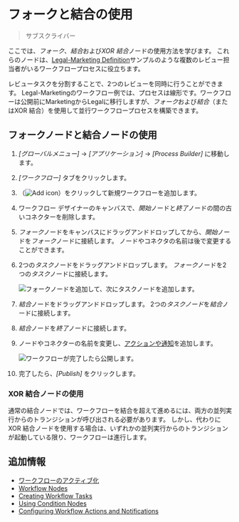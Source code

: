 # フォークと結合の使用

> サブスクライバー

ここでは、*フォーク*、*結合*および*XOR 結合*ノードの使用方法を学びます。 これらのノードは、[Legal-Marketing Definition](https://github.com/liferay/liferay-portal/blob/[$LIFERAY_LEARN_PORTAL_GIT_TAG$]/modules/apps/portal-workflow/portal-workflow-kaleo-runtime-impl/src/main/resources/META-INF/definitions/legal-marketing-definition.xml)サンプルのような複数のレビュー担当者がいるワークフロープロセスに役立ちます。

レビュータスクを分割することで、2つのレビューを同時に行うことができます。 Legal-Marketingのワークフロー例では、プロセスは線形です。ワークフローは公開前にMarketingからLegalに移行しますが、*フォーク*および*結合*（またはXOR 結合）を使用して並行ワークフロープロセスを構築できます。

## フォークノードと結合ノードの使用

1.  *[グローバルメニュー]* → *[アプリケーション]* → *[Process Builder]* に移動します。

2.  *[ワークフロー]* タブをクリックします。

3.  （![Add icon](../../../../images/icon-add.png)）をクリックして新規ワークフローを追加します。

4.  ワークフロー デザイナーのキャンバスで、*開始*ノードと*終了*ノードの間の古いコネクターを削除します。

5.  *フォーク*ノードをキャンバスにドラッグアンドドロップしてから、*開始*ノードを*フォーク*ノードに接続します。 ノードやコネクタの名前は後で変更することができます。

6.  2つの*タスク*ノードをドラッグアンドドロップします。 *フォーク*ノードを2つの*タスク*ノードに接続します。

    ![フォークノードを追加して、次にタスクノードを追加します。](./using-forks-and-joins/images/02.png)

7.  *結合*ノードをドラッグアンドドロップします。 2つの*タスクノード*を*結合*ノードに接続します。

8.  *結合*ノードを*終了*ノードに接続します。

9.  ノードやコネクターの名前を変更し、[アクションや通知](./configuring-workflow-actions-and-notifications.md)を追加します。

    ![ワークフローが完了したら公開します。](./using-forks-and-joins/images/01.png)

10. 完了したら、*[Publish]* をクリックします。

### XOR 結合ノードの使用

通常の結合ノードでは、ワークフローを結合を超えて進めるには、両方の並列実行からのトランジションが呼び出される必要があります。 しかし、代わりにXOR 結合ノードを使用する場合は、いずれかの並列実行からのトランジションが起動している限り、ワークフローは進行します。

## 追加情報

  - [ワークフローのアクティブ化](../../using-workflows/activating-workflow.md)
  - [Workflow Nodes](./workflow-nodes.md)
  - [Creating Workflow Tasks](./creating-workflow-tasks.md)
  - [Using Condition Nodes](./using-condition-nodes.md)
  - [Configuring Workflow Actions and Notifications](./configuring-workflow-actions-and-notifications.md)
